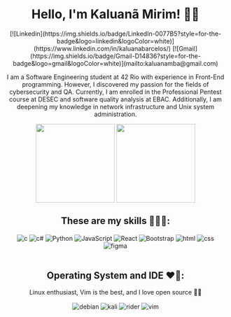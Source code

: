 <div align="center">
  <h1> Hello, I'm Kaluanã Mirim! 👋🏽 </h1>
  [![Linkedin](https://img.shields.io/badge/LinkedIn-0077B5?style=for-the-badge&logo=linkedin&logoColor=white)](https://www.linkedin.com/in/kaluanabarcelos/)
  [![Gmail](https://img.shields.io/badge/Gmail-D14836?style=for-the-badge&logo=gmail&logoColor=white)](mailto:kaluanamba@gmail.com)
  
  I am a Software Engineering student at 42 Rio with experience in Front-End programming. However, I discovered my passion for the fields of cybersecurity and QA. Currently, I am enrolled in the Professional Pentest course at DESEC and software quality analysis at EBAC. Additionally, I am deepening my knowledge in network infrastructure and Unix system administration.

  <div tyle="display: inline_block">
    <img align="center" height="180em" src="https://github-readme-stats.vercel.app/api?username=kmirim&show_icons=true&theme=midnight-purple"  />
    <img align="center" height="180em" src="https://github-readme-stats.vercel.app/api/top-langs/?username=kmirim&layout=compact&langs_count=16&theme=midnight-purple"  />
  </div>

  ## These are my skills 🧑🏽‍💻:
  
  <div style="display: inline_block">
    <img align="center" height="" width="" alt="c" src="https://img.shields.io/badge/C-00599C?style=for-the-badge&logo=c&logoColor=white" />
    <img align="center" height="" width="" alt="c#" src="https://img.shields.io/badge/C%23-239120?style=for-the-badge&logo=c-sharp&logoColor=white" />
    <img align="center" height="" width="" alt="Python" src="https://img.shields.io/badge/Python-14354C?style=for-the-badge&logo=python&logoColor=white" />
    <img align="center" height="" width="" alt="JavaScript" src="https://img.shields.io/badge/JavaScript-F7DF1E?style=for-the-badge&logo=javascript&logoColor=black" />
    <img align="center" height="" width="" alt="React" src="https://img.shields.io/badge/React-20232A?style=for-the-badge&logo=react&logoColor=61DAFB" />
    <img align="center" height="" width="" alt="Bootstrap" src="https://img.shields.io/badge/Bootstrap-563D7C?style=for-the-badge&logo=bootstrap&logoColor=white" />
    <img align="center" height="" width="" alt="html" src="https://img.shields.io/badge/HTML-239120?style=for-the-badge&logo=html5&logoColor=white" />
    <img align="center" height="" width="" alt="css" src="https://img.shields.io/badge/CSS3-1572B6?style=for-the-badge&logo=css3&logoColor=white" />
    <img align="center" height="" width="" alt="figma" src="https://img.shields.io/badge/Figma-F24E1E?style=for-the-badge&logo=figma&logoColor=white" />
  </div><br>
  
  
  ## Operating System and IDE ❤️‍🔥:
  Linux enthusiast, Vim is the best, and I love open source 🫶🏽
  <div style="display: inline_block">
    <img align="center" alt="debian" src="https://img.shields.io/badge/Debian-A81D33?style=for-the-badge&logo=debian&logoColor=white" />
    <img align="center" alt="kali" src="https://img.shields.io/badge/Kali_Linux-557C94?style=for-the-badge&logo=kali-linux&logoColor=white" />
    <img align="center" alt="rider" src="https://img.shields.io/badge/Rider-000000?style=for-the-badge&logo=Rider&logoColor=white" />
    <img align="center" alt="vim" src="https://img.shields.io/badge/VIM-%2311AB00.svg?&style=for-the-badge&logo=vim&logoColor=white" />
  </div>

</div>


  

